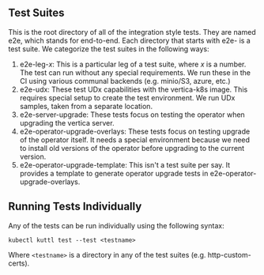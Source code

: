 ## Test Suites

This is the root directory of all of the integration style tests. They are named e2e, which stands for end-to-end. Each directory that starts with e2e- is a test suite. We categorize the test suites in the following ways:

1. e2e-leg-_x_: This is a particular leg of a test suite, where _x_ is a number. The test can run without any special requirements. We run these in the CI using various communal backends (e.g. minio/S3, azure, etc.)
2. e2e-udx: These test UDx capabilities with the vertica-k8s image. This requires special setup to create the test environment. We run UDx samples, taken from a separate location.
3. e2e-server-upgrade: These tests focus on testing the operator when upgrading the vertica server.
4. e2e-operator-upgrade-overlays: These tests focus on testing upgrade of the operator itself. It needs a special environment because we need to install old versions of the operator before upgrading to the current version.
5. e2e-operator-upgrade-template: This isn't a test suite per say. It provides a template to generate operator upgrade tests in e2e-operator-upgrade-overlays.

## Running Tests Individually

Any of the tests can be run individually using the following syntax:

```
kubectl kuttl test --test <testname>
```

Where `<testname>` is a directory in any of the test suites (e.g. http-custom-certs).
